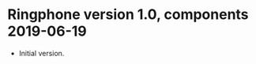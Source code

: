 Ringphone version 1.0, components 2019-06-19
============================================
 - Initial version.

